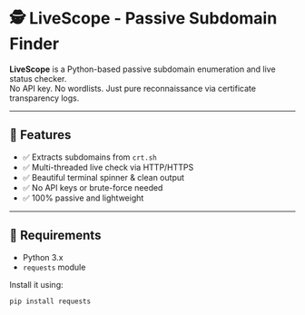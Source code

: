 # 🕵️ LiveScope - Passive Subdomain Finder

**LiveScope** is a Python-based passive subdomain enumeration and live status checker.  
No API key. No wordlists. Just pure reconnaissance via certificate transparency logs.

---

## 🚀 Features

- ✅ Extracts subdomains from `crt.sh`
- ✅ Multi-threaded live check via HTTP/HTTPS
- ✅ Beautiful terminal spinner & clean output
- ✅ No API keys or brute-force needed
- ✅ 100% passive and lightweight

---

## 🧰 Requirements

- Python 3.x
- `requests` module

Install it using:

```bash
pip install requests

